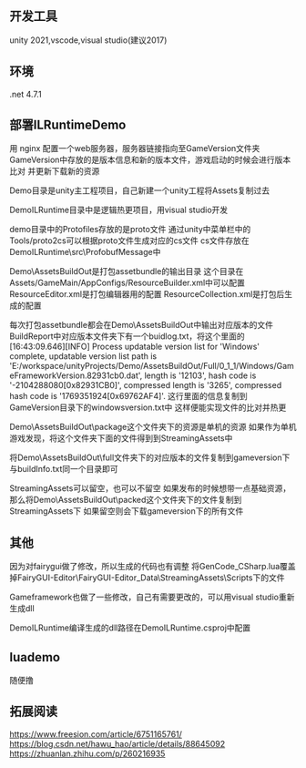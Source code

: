 ## 开发工具
unity 2021,vscode,visual studio(建议2017)
## 环境
.net 4.7.1
## 部署ILRuntimeDemo
用 nginx 配置一个web服务器，服务器链接指向至GameVersion文件夹
GameVersion中存放的是版本信息和新的版本文件，游戏启动的时候会进行版本比对
并更新下载新的资源

Demo目录是unity主工程项目，自己新建一个unity工程将Assets复制过去

DemoILRuntime目录中是逻辑热更项目，用visual studio开发

demo目录中的Protofiles存放的是proto文件
通过unity中菜单栏中的Tools/proto2cs可以根据proto文件生成对应的cs文件
cs文件存放在DemoILRuntime\src\ProfobufMessage中

Demo\AssetsBuildOut是打包assetbundle的输出目录
这个目录在Assets/GameMain/AppConfigs/ResourceBuilder.xml中可以配置
ResourceEditor.xml是打包编辑器用的配置
ResourceCollection.xml是打包后生成的配置

每次打包assetbundle都会在Demo\AssetsBuildOut中输出对应版本的文件
BuildReport中对应版本文件夹下有一个buidlog.txt，将这个里面的
[16:43:09.646][INFO] Process updatable version list for 'Windows' complete, updatable version list path is 'E:/workspace/unityProjects/Demo/AssetsBuildOut/Full/0_1_1/Windows/GameFrameworkVersion.82931cb0.dat', length is '12103', hash code is '-2104288080[0x82931CB0]', compressed length is '3265', compressed hash code is '1769351924[0x69762AF4]'.
这行里面的信息复制到GameVersion目录下的windowsversion.txt中
这样便能实现文件的比对并热更

Demo\AssetsBuildOut\package这个文件夹下的资源是单机的资源
如果作为单机游戏发现，将这个文件夹下面的文件得到到StreamingAssets中


将Demo\AssetsBuildOut\full文件夹下的对应版本的文件复制到gameversion下与buildInfo.txt同一个目录即可

StreamingAssets可以留空，也可以不留空
如果发布的时候想带一点基础资源，那么将Demo\AssetsBuildOut\packed这个文件夹下的文件复制到StreamingAssets下
如果留空则会下载gameversion下的所有文件



## 其他
因为对fairygui做了修改，所以生成的代码也有调整
将GenCode_CSharp.lua覆盖掉FairyGUI-Editor\FairyGUI-Editor_Data\StreamingAssets\Scripts下的文件

Gameframework也做了一些修改，自己有需要更改的，可以用visual studio重新生成dll

DemoILRuntime编译生成的dll路径在DemoILRuntime.csproj中配置

## luademo
随便撸
## 拓展阅读
https://www.freesion.com/article/6751165761/
https://blog.csdn.net/hawu_hao/article/details/88645092
https://zhuanlan.zhihu.com/p/260216935